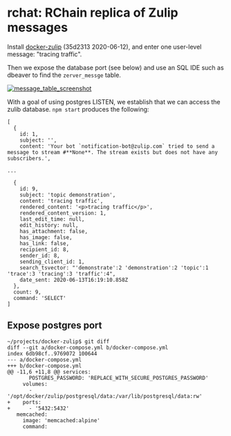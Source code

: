 # rchat: RChain replica of Zulip messages

Install [docker-zulip][dz] (35d2313 2020-06-12), and enter one
user-level message: "tracing traffic".

[dz]: https://github.com/zulip/docker-zulip

Then we expose the database port (see below) and use an SQL IDE such
as dbeaver to find the `zerver_messge` table.

<a target="_blank" rel="noopener noreferrer" href="https://user-images.githubusercontent.com/150986/84575875-1ba89280-ad76-11ea-9b6e-526c35492277.png"><img src="https://user-images.githubusercontent.com/150986/84575875-1ba89280-ad76-11ea-9b6e-526c35492277.png" alt="message_table_screenshot" style="max-width:100%;"></a>

With a goal of using postgres LISTEN, we establish that we can
access the zulib database. `npm start` produces the following:

```
[
  {
    id: 1,
    subject: '',
    content: 'Your bot `notification-bot@zulip.com` tried to send a message to stream #**None**. The stream exists but does not have any subscribers.',

...

  {
    id: 9,
    subject: 'topic demonstration',
    content: 'tracing traffic',
    rendered_content: '<p>tracing traffic</p>',
    rendered_content_version: 1,
    last_edit_time: null,
    edit_history: null,
    has_attachment: false,
    has_image: false,
    has_link: false,
    recipient_id: 8,
    sender_id: 8,
    sending_client_id: 1,
    search_tsvector: "'demonstrate':2 'demonstration':2 'topic':1 'trace':3 'tracing':3 'traffic':4",
    date_sent: 2020-06-13T16:19:10.858Z
  },
  count: 9,
  command: 'SELECT'
]
```


## Expose postgres port

```
~/projects/docker-zulip$ git diff
diff --git a/docker-compose.yml b/docker-compose.yml
index 6db98cf..9769072 100644
--- a/docker-compose.yml
+++ b/docker-compose.yml
@@ -11,6 +11,8 @@ services:
       POSTGRES_PASSWORD: 'REPLACE_WITH_SECURE_POSTGRES_PASSWORD'
     volumes:
       - '/opt/docker/zulip/postgresql/data:/var/lib/postgresql/data:rw'
+    ports:
+      - '5432:5432'
   memcached:
     image: 'memcached:alpine'
     command:
```
